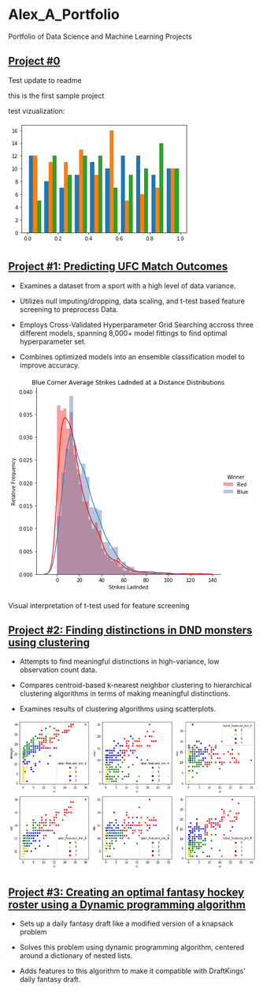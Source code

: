# Alex_A_Portfolio
Portfolio of Data Science and Machine Learning Projects


## [Project #0](https://github.com/aarbisman/test_project)

Test update to readme

this is the first sample project

test vizualization:

![alt text](/images/test_image_1.png)



## [Project #1: Predicting UFC Match Outcomes](https://github.com/aarbisman/ufc_prediction/blob/master/ufc_prediction.ipynb)

* Examines a dataset from a sport with a high level of data variance.

* Utilizes null imputing/dropping, data scaling, and t-test based feature screening to preprocess Data.

* Employs Cross-Validated Hyperparameter Grid Searching accross three different models, spanning 8,000+ model fittings to find optimal hyperparameter set.

* Combines optimized models into an ensemble classification model to improve accuracy.

![visual t-test](/images/visual_t_test.png)

Visual interpretation of t-test used for feature screening


## [Project #2: Finding distinctions in DND monsters using clustering](https://github.com/aarbisman/dnd_monster_clustering/blob/main/clustering_basic_v1.ipynb)
* Attempts to find meaningful distinctions in high-variance, low observation count data.

* Compares centroid-based k-nearest neighbor clustering to hierarchical clustering algorithms in terms of making meaningful distinctions.

* Examines results of clustering algorithms using scatterplots.

![Entire dataset, clustered](/images/all_data_clustering_results.png)


## [Project #3: Creating an optimal fantasy hockey roster using a Dynamic programming algorithm](https://github.com/aarbisman/knappsack_nhl/blob/main/DraftKings_drafter_main.ipynb)
* Sets up a daily fantasy draft like a modified version of a knapsack problem

* Solves this problem using dynamic programming algorithm, centered around a dictionary of nested lists.

* Adds features to this algorithm to make it compatible with DraftKings' daily fantasy draft.

